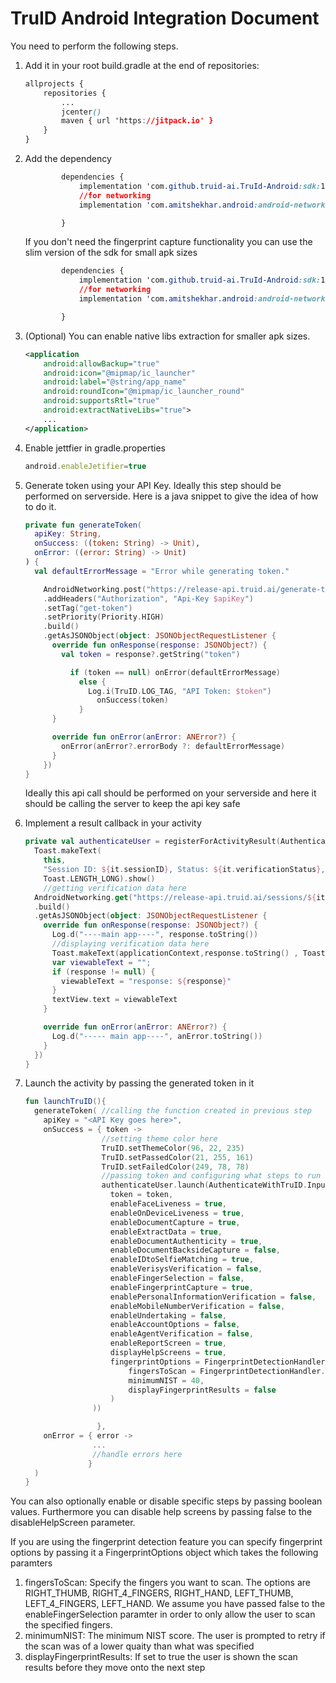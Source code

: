 # TruID Android Integration Document

You need to perform the following steps. 

1. Add it in your root build.gradle at the end of repositories:

    ```css
    allprojects {
        repositories {
            ...
            jcenter()
            maven { url 'https://jitpack.io' }
        }
    }
    
    ```

2. Add the dependency
    ```css
            dependencies {
                implementation 'com.github.truid-ai.TruId-Android:sdk:1.7'
                //for networking
                implementation 'com.amitshekhar.android:android-networking:1.0.2'
    
            }
    ```
    If you don't need the fingerprint capture functionality you can use the slim version of the sdk for small apk sizes
    ```css
            dependencies {
                implementation 'com.github.truid-ai.TruId-Android:sdk:1.7-slim'
                //for networking
                implementation 'com.amitshekhar.android:android-networking:1.0.2'
    
            }
    ```
3. (Optional) You can enable native libs extraction for smaller apk sizes. 
    ```xml
    <application
        android:allowBackup="true"
        android:icon="@mipmap/ic_launcher"
        android:label="@string/app_name"
        android:roundIcon="@mipmap/ic_launcher_round"
        android:supportsRtl="true"
        android:extractNativeLibs="true">
        ...
    </application>
    ```

4. Enable jettfier in gradle.properties
    ```javascript
    android.enableJetifier=true
    ```

4. Generate token using your API Key. Ideally this step should be performed on serverside. Here is a java snippet to give the idea of how to do it.
    ```kotlin
    private fun generateToken(
      apiKey: String,
      onSuccess: ((token: String) -> Unit),
      onError: ((error: String) -> Unit)
    ) {
      val defaultErrorMessage = "Error while generating token."
    
        AndroidNetworking.post("https://release-api.truid.ai/generate-token/")
        .addHeaders("Authorization", "Api-Key $apiKey")
        .setTag("get-token")
        .setPriority(Priority.HIGH)
        .build()
        .getAsJSONObject(object: JSONObjectRequestListener {
          override fun onResponse(response: JSONObject?) {
            val token = response?.getString("token")
    
              if (token == null) onError(defaultErrorMessage)
                else {
                  Log.i(TruID.LOG_TAG, "API Token: $token")
                    onSuccess(token)
                }
          }
    
          override fun onError(anError: ANError?) {
            onError(anError?.errorBody ?: defaultErrorMessage)
          }
        })
    }
    ```
    Ideally this api call should be performed on your serverside and here it should be calling the server to keep the api key safe

5. Implement a result callback in your  activity

    ```kotlin
    private val authenticateUser = registerForActivityResult(AuthenticateWithTruID()) {
      Toast.makeText(
        this,
        "Session ID: ${it.sessionID}, Status: ${it.verificationStatus}, Error: ${it.error}",
        Toast.LENGTH_LONG).show()
    	//getting verification data here
      AndroidNetworking.get("https://release-api.truid.ai/sessions/${it.sessionID}/")
      .build()
      .getAsJSONObject(object: JSONObjectRequestListener {
        override fun onResponse(response: JSONObject?) {
          Log.d("----main app----", response.toString())
          //displaying verification data here
          Toast.makeText(applicationContext,response.toString() , Toast.LENGTH_LONG).show()
          var viewableText = "";
          if (response != null) {
            viewableText = "response: ${response}"
          }
          textView.text = viewableText
        }
    
        override fun onError(anError: ANError?) {
          Log.d("----- main app----", anError.toString())
        }
      })
    }
    ```

    

6. Launch the activity by passing the generated token in it

   ```kotlin
   fun launchTruID(){
     generateToken( //calling the function created in previous step
       apiKey = "<API Key goes here>",
       onSuccess = { token ->
                    //setting theme color here
                    TruID.setThemeColor(96, 22, 235)
                    TruID.setPassedColor(21, 255, 161)
                    TruID.setFailedColor(249, 78, 78)
                    //passing token and configuring what steps to run here
                    authenticateUser.launch(AuthenticateWithTruID.Input(
                      token = token,
                      enableFaceLiveness = true,
                      enableOnDeviceLiveness = true,
                      enableDocumentCapture = true,
                      enableExtractData = true,
                      enableDocumentAuthenticity = true,
                      enableDocumentBacksideCapture = false,
                      enableIDtoSelfieMatching = true,
                      enableVerisysVerification = false,
                      enableFingerSelection = false,
                      enableFingerprintCapture = true,
                      enablePersonalInformationVerification = false,
                      enableMobileNumberVerification = false,
                      enableUndertaking = false,
                      enableAccountOptions = false,
                      enableAgentVerification = false,
                      enableReportScreen = true,
                      displayHelpScreens = true,
                      fingerprintOptions = FingerprintDetectionHandler.FingerprintOptions(
                          fingersToScan = FingerprintDetectionHandler.FingersToScan.LEFT_HAND,
                          minimumNIST = 40,
                          displayFingerprintResults = false
                      )
                  ))
   
                   },
       onError = { error ->
                  ...
                  //handle errors here
                 }
     )
   }
   ```

You can also optionally enable or disable specific steps by passing boolean values. Furthermore you can disable help screens by passing false to the disableHelpScreen parameter.

If you are using the fingerprint detection feature you can specify fingerprint options by passing it a FingerprintOptions object which takes the following paramters
1. fingersToScan: Specify the fingers you want to scan. The options are RIGHT_THUMB, RIGHT_4_FINGERS, RIGHT_HAND, LEFT_THUMB, LEFT_4_FINGERS, LEFT_HAND. We assume you have passed false to the enableFingerSelection paramter in order to only allow the user to scan the specified fingers.
2. minimumNIST: The minimum NIST score. The user is prompted to retry if the scan was of a lower quaity than what was specified
3. displayFingerprintResults: If set to true the user is shown the scan results before they move onto the next step


